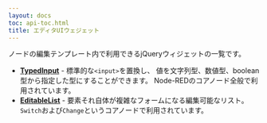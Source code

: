 ```yaml
---
layout: docs
toc: api-toc.html
title: エディタUIウェジェット
---
```


ノードの編集テンプレート内で利用できるjQueryウィジェットの一覧です。

  - __[TypedInput](typedInput)__ - 標準的な`<input>`を置換し、
    値を文字列型、数値型、boolean型から指定した型にすることができます。
    Node-REDのコアノード全般で利用されています。
  - __[EditableList](editableList)__ - 要素それ自体が複雑なフォームになる編集可能なリスト。
    `Switch`および`Change`というコアノードで利用されています。
